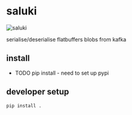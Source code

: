 # saluki

![saluki](https://github.com/rerpha/saluki/blob/main/resources/logo.png?raw=True)

serialise/deserialise flatbuffers blobs from kafka

## install 

- TODO pip install - need to set up pypi

## developer setup 
`pip install .`

